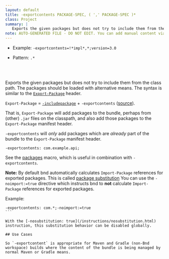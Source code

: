 ```yaml
---
layout: default
title: -exportcontents PACKAGE-SPEC, ( ',' PACKAGE-SPEC )*
class: Project
summary: |
   Exports the given packages but does not try to include them from the class path. The packages should be loaded with alternative means.
note: AUTO-GENERATED FILE - DO NOT EDIT. You can add manual content via same filename in ext folder. 
---
```


- Example: `-exportcontents=!*impl*,*;version=3.0`

- Pattern: `.*`

<!-- Manual content from: ext/exportcontents.md --><br /><br />

Exports the given packages but does not try to include them from the class path. The packages should be loaded with alternative means. The syntax is similar to the [`Export-Package`](/heads/export_package.html) header.


`Export-Package` = [`-includepackage`](/instructions/includepackage.html) + `-exportcontents` ([source](https://bnd.discourse.group/t/more-information-about-exportcontent/214/2)). 

That is, `Export-Package` will add packages to the bundle, perhaps from (other) `.jar` files on the classpath, and also add those packages to the `Export-Package` manifest header. 

`-exportcontents` will *only* add packages which are *already* part of the bundle to the `Export-Package` manifest header.

```
-exportcontents: com.example.api;
```

See the [packages](/macros/packages.html) macro, which is useful in combination with `-exportcontents`.

**Note:** By default bnd automatically calculates `Import-Package` references for exported packages. This is called [package substitution](/chapters/170-versioning.html#substitution)
You can use the `-noimport:=true` directive which instructs bnd to **not** calculate `Import-Package` references for exported packages.

Example:

````
-exportcontents: com.*;-noimport:=true
```

With the [-nosubstitution: true](/instructions/nosubstitution.html) instruction, this substitution behavior can be disabled globally.

## Use Cases

So `-exportcontent` is appropriate for Maven and Gradle (non-Bnd workspace) builds where the content of the bundle is being managed by normal Maven or Gradle means.

